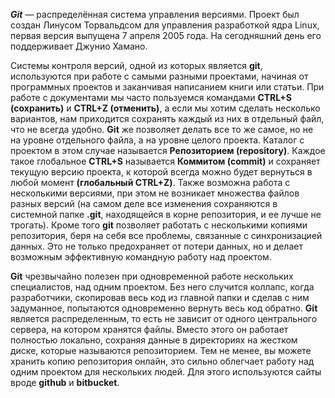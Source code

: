 ***Git*** — распределённая система управления версиями. Проект был создан Линусом Торвальдсом для управления разработкой ядра Linux, первая версия выпущена 7 апреля 2005 года. На сегодняшний день его поддерживает Джунио Хамано.

Системы контроля версий, одной из которых является __git__, используются при работе с самыми разными проектами, начиная от программных проектов и заканчивая написанием книги или статьи. При работе с документами мы часто пользуемся командами __CTRL+S (сохранить)__ и __CTRL+Z (отменить)__, а если мы хотим сделать несколько вариантов, нам приходится сохранять каждый из них в отдельный файл, что не всегда удобно. __Git__ же позволяет делать все то же самое, но не на уровне отдельного файла, а на уровне целого проекта. Каталог с проектом в этом случае называется __Репозиторием (repository)__. Каждое такое глобальное __CTRL+S__ называется __Коммитом (commit)__ и сохраняет текущую версию проекта, к которой всегда можно будет вернуться в любой момент __(глобальный CTRL+Z)__. Также возможна работа с несколькими версиями, при этом не возникает множества файлов разных версий (на самом деле все изменения сохраняются в системной папке __.git__, находящейся в корне репозитория, и ее лучше не трогать). Кроме того __git__ позволяет работать с несколькими копиями репозитория, беря на себя все проблемы, связанные с синхронизацией данных. Это не только предохраняет от потери данных, но и делает возможным эффективную командную работу над проектом.

__Git__ чрезвычайно полезен при одновременной работе нескольких специалистов, над одним проектом. Без него случится коллапс, когда разработчики, скопировав весь код из главной папки и сделав с ним задуманное, попытаются одновременно вернуть весь код обратно. __Git__ является распределенным, то есть не зависит от одного центрального сервера, на котором хранятся файлы. Вместо этого он работает полностью локально, сохраняя данные в директориях на жестком диске, которые называются репозиторием. Тем не менее, вы можете хранить копию репозитория онлайн, это сильно облегчает работу над одним проектом для нескольких людей. Для этого используются сайты вроде __github__ и __bitbucket__.